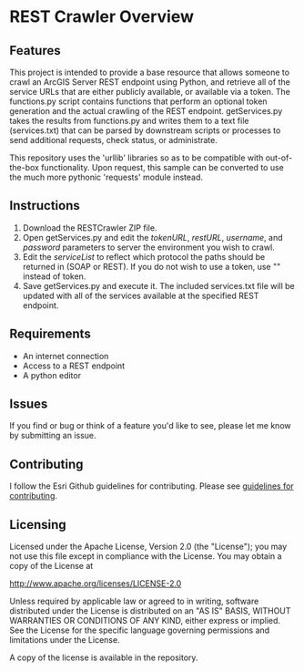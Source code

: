 # REST Crawler Overview

## Features

This project is intended to provide a base resource that allows someone to crawl an ArcGIS Server REST endpoint using Python, and retrieve all of the service URLs that are either publicly available, or available via a token. The functions.py script contains functions that perform an optional token generation and the actual crawling of the REST endpoint. getServices.py takes the results from functions.py and writes them to a text file (services.txt) that can be parsed by downstream scripts or processes to send additional requests, check status, or administrate.

This repository uses the 'urllib' libraries so as to be compatible with out-of-the-box functionality. Upon request, this sample can be converted to use the much more pythonic 'requests' module instead.

## Instructions

1. Download the RESTCrawler ZIP file.
2. Open getServices.py and edit the *tokenURL*, *restURL*, *username*, and *password* parameters to server the environment you wish to crawl.
3. Edit the *serviceList* to reflect which protocol the paths should be returned in (SOAP or REST). If you do not wish to use a token, use "" instead of token.
4. Save getServices.py and execute it. The included services.txt file will be updated with all of the services available at the specified REST endpoint.

## Requirements

* An internet connection
* Access to a REST endpoint
* A python editor

## Issues

If you find or bug or think of a feature you'd like to see, please let me know by submitting an issue.

## Contributing

I follow the Esri Github guidelines for contributing. Please see [guidelines for contributing](https://github.com/esri/contributing).

## Licensing

Licensed under the Apache License, Version 2.0 (the "License");
you may not use this file except in compliance with the License.
You may obtain a copy of the License at


   http://www.apache.org/licenses/LICENSE-2.0


Unless required by applicable law or agreed to in writing, software
distributed under the License is distributed on an "AS IS" BASIS,
WITHOUT WARRANTIES OR CONDITIONS OF ANY KIND, either express or implied.
See the License for the specific language governing permissions and
limitations under the License.


A copy of the license is available in the repository.